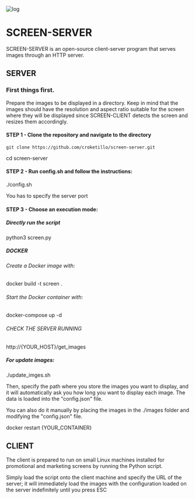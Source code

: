 ![log](https://github.com/croketillo/screen-server/assets/131451882/1f365bd5-bb93-4e3c-9e12-e9db1ee49127)

# SCREEN-SERVER

SCREEN-SERVER is an open-source client-server program that serves images through an HTTP server.


## SERVER
### First things first.

Prepare the images to be displayed in a directory. Keep in mind that the images should have the resolution and aspect ratio suitable for the screen where they will be displayed since SCREEN-CLIENT detects the screen and resizes them accordingly.

#### STEP 1 - Clone the repository and navigate to the directory

```git clone https://github.com/croketillo/screen-server.git```

cd screen-server

#### STEP 2 - Run config.sh and follow the instructions:

./config.sh

You has to specify the server port


#### STEP 3 - Choose an execution mode:
##### Directly run the script

python3 screen.py

##### DOCKER
###### Create a Docker image with:

docker build -t screen .

###### Start the Docker container with:

docker-compose up -d

###### CHECK THE SERVER RUNNING 

http://{YOUR_HOST}/get_images



##### For update images:

./update_imges.sh

Then, specify the path where you store the images you want to display, and it will automatically ask you how long you want to display each image. The data is loaded into the "config.json" file.

You can also do it manually by placing the images in the ./images folder and modifying the "config.json" file.



docker restart {YOUR_CONTAINER}



## CLIENT

The client is prepared to run on small Linux machines installed for promotional and marketing screens by running the Python script.

Simply load the script  onto the client machine and specify the URL of the server; it will immediately load the images with the configuration loaded on the server indefinitely until you press ESC



